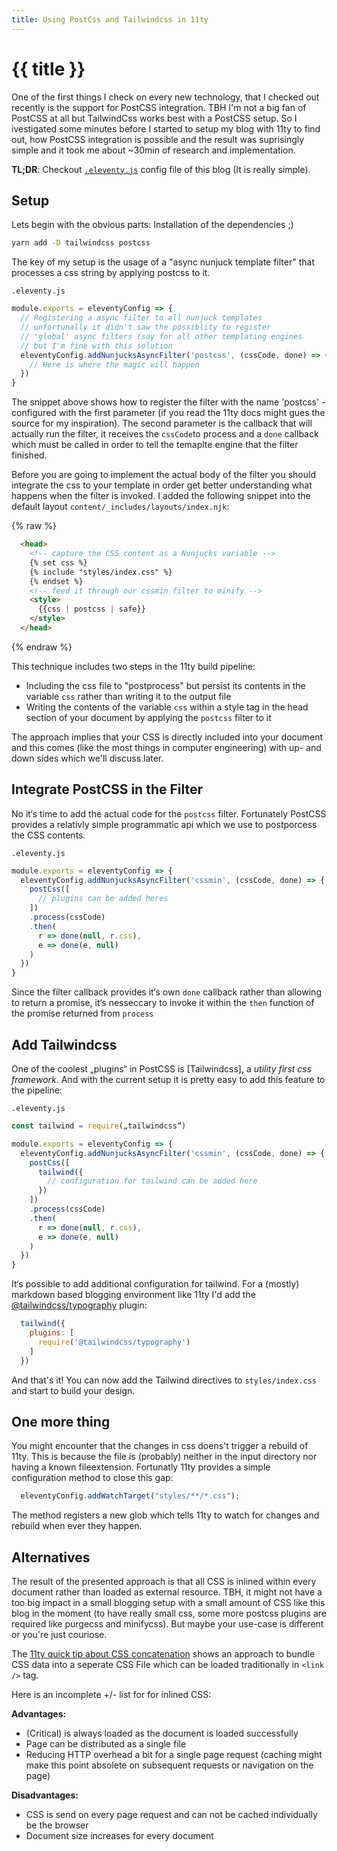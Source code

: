 ```yaml
---
title: Using PostCss and Tailwindcss in 11ty
---
```


# {{ title }}

One of the first things I check on every new technology, that I checked out recently is the support for PostCSS integration. TBH I'm not a big fan of PostCSS at all but TailwindCss works best with a PostCSS setup. So I ivestigated some minutes before I started to setup my blog with 11ty to find out, how PostCSS integration is possible and the result was suprisingly simple and it took me about ~30min of research and implementation.

**TL;DR**: Checkout [`.eleventy.js`]() config file of this blog (It is really simple).

## Setup

Lets begin with the obvious parts: Installation of the dependencies ;)

```bash
yarn add -D tailwindcss postcss``` 

The key of my setup is the usage of a "async nunjuck template filter" that processes a css string by applying postcss to it.


`.eleventy.js` 

```js
module.exports = eleventyConfig => {
  // Registering a async filter to all nunjuck templates
  // unfortunally it didn't saw the possiblity to register 
  // 'global' async filters (say for all other templating engines
  // but I'm fine with this solution
  eleventyConfig.addNunjucksAsyncFilter('postcss', (cssCode, done) => {
    // Here is where the magic will happen
  })
}
```

The snippet above shows how to register the filter with the name 'postcss' - configured with the first parameter (if you read the 11ty docs might gues the source for my inspiration). The second parameter is the callback that will actually run the filter, it receives the `cssCode`to process and a `done` callback which must be called in order to tell the temaplte engine that the filter finished.

Before you are going to implement the actual body of the filter you should integrate the css to your template in order get better understanding what happens when the filter is invoked. I added the following snippet into the default layout `content/_includes/layouts/index.njk`:

{% raw %}
```html
  <head>
    <!-- capture the CSS content as a Nunjucks variable -->
    {% set css %}
    {% include "styles/index.css" %}
    {% endset %}
    <!-- feed it through our cssmin filter to minify -->
    <style>
      {{css | postcss | safe}}
    </style>
  </head>
``` 
{% endraw %}

This technique includes two steps in the 11ty build pipeline:
 
- Including the css file to "postprocess" but persist its contents in the variable `css` rather than writing it to the output file
- Writing the contents of the variable `css` within a style tag in the head section of your document by applying the `postcss` filter to it

The approach implies that your CSS is directly included into your document and this comes (like the most things in computer engineering) with up- and down sides which we'll discuss later.

## Integrate PostCSS in the Filter

No it‘s time to add the actual code for the `postcss` filter. Fortunately PostCSS provides a relativly simple programmatic api which we use to postporcess the CSS contents. 

`.eleventy.js` 

```js
module.exports = eleventyConfig => {
  eleventyConfig.addNunjucksAsyncFilter('cssmin', (cssCode, done) => {
    postCss([
      // plugins can be added heres
    ])
    .process(cssCode)
    .then(
      r => done(null, r.css), 
      e => done(e, null)
    )
  })
}
```

Since the filter callback provides it‘s own `done` callback rather than allowing to return a promise, it‘s nesseccary to invoke it within the `then` function of the promise returned from `process` 

## Add Tailwindcss

One of the coolest „plugins“ in PostCSS is [Tailwindcss], a _utility first css framework_. And with the current setup it is pretty easy to add this feature to the pipeline:  


`.eleventy.js` 

```js
const tailwind = require(„tailwindcss“)

module.exports = eleventyConfig => {
  eleventyConfig.addNunjucksAsyncFilter('cssmin', (cssCode, done) => {
    postCss([
      tailwind({
        // configuration for tailwind can be added here
      })
    ])
    .process(cssCode)
    .then(
      r => done(null, r.css), 
      e => done(e, null)
    )
  })
}
```

It‘s possible to add additional configuration for tailwind. For a (mostly) markdown based blogging environment like 11ty I'd add the [@tailwindcss/typography]() plugin:

```js
  tailwind({
    plugins: [
      require('@tailwindcss/typography')
    ]
  })
```

And that's it! You can now add the Tailwind directives to `styles/index.css` and start to build your design.

## One more thing

You might encounter that the changes in css doens't trigger a rebuild of 11ty. This is because the file is (probably) neither in the input directory nor having a known fileextension. Fortunatly 11ty provides a simple configuration method to close this gap:

```js
  eleventyConfig.addWatchTarget("styles/**/*.css");
```

The method registers a new glob which tells 11ty to watch for changes and rebuild when ever they happen.

## Alternatives

The result of the presented approach is that all CSS is inlined within every document rather than loaded as external resource. TBH, it might not have a too big impact in a small blogging setup with a small amount of CSS like this blog in the moment (to have really small css, some more postcss plugins are required like purgecss and minifycss). But maybe your use-case is different or you're just couriose.

The [11ty quick tip about CSS concatenation](https://www.11ty.dev/docs/quicktips/concatenate/) shows an approach to bundle CSS data into a seperate CSS File which can be loaded traditionally in `<link />` tag.

Here is an incomplete +/- list for for inlined CSS:

**Advantages:**

- (Critical) is always loaded as the document is loaded successfully
- Page can be distributed as a single file
- Reducing HTTP overhead a bit for a single page request (caching might make this point absolete on subsequent requests or navigation on the  page)

**Disadvantages:**

- CSS is send on every page request and can not be cached individually be the browser
- Document size increases for every document